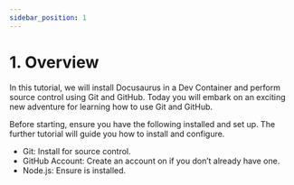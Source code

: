 ```yaml
---
sidebar_position: 1
---
```


# 1. Overview

In this tutorial, we will install Docusaurus in a Dev Container and perform source control using Git and GitHub. Today you will embark on an exciting new adventure for learning how to use Git and GitHub.

Before starting, ensure you have the following installed and set up. The further tutorial will guide you how to install and configure.

- Git: Install for source control.
- GitHub Account: Create an account on if you don’t already have one.
- Node.js: Ensure is installed.

